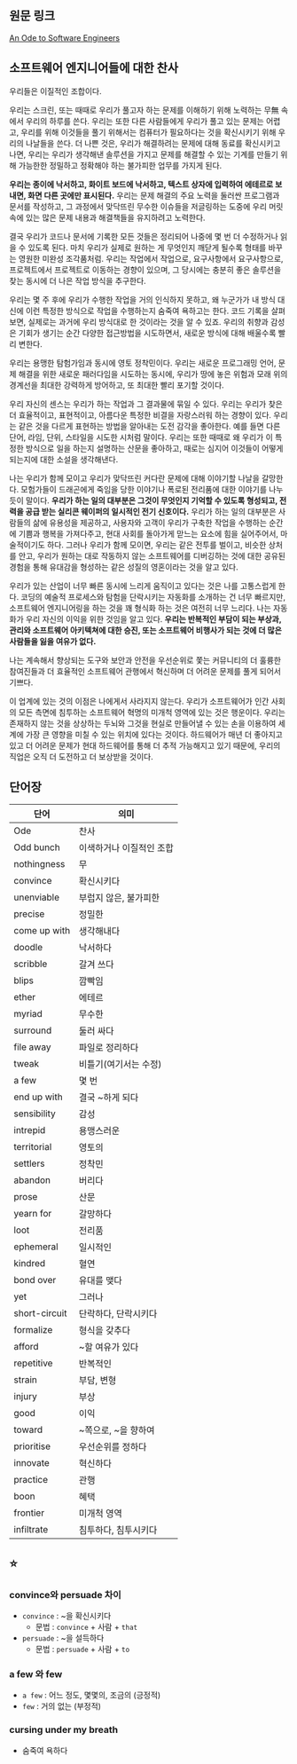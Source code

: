 ## 원문 링크

[An Ode to Software Engineers](https://medium.com/better-programming/an-ode-to-software-engineers-3b7c045ba97)

## 소프트웨어 엔지니어들에 대한 찬사

우리들은 이질적인 조합이다.

우리는 스크린, 또는 때때로 우리가 풀고자 하는 문제를 이해하기 위해 노력하는 무無 속에서 우리의 하루를 쓴다. 우리는 또한 다른 사람들에게 우리가 풀고 있는 문제는 어렵고, 우리를 위해 이것들을 풀기 위해서는 컴퓨터가 필요하다는 것을 확신시키기 위해 우리의 나날들을 쓴다. 더 나쁜 것은, 우리가 해결하려는 문제에 대해 동료를 확신시키고 나면, 우리는 우리가 생각해낸 솔루션을 가지고 문제를 해결할 수 있는 기계를 만들기 위해 가능한한 정밀하고 정확해야 하는 불가피한 업무를 가지게 된다.

**우리는 종이에 낙서하고, 화이트 보드에 낙서하고, 텍스트 상자에 입력하여 에테르로 보내면, 화면 다른 곳에만 표시된다.** 우리는 문제 해결의 주요 노력을 둘러싼 프로그램과 문서를 작성하고, 그 과정에서 맞닥뜨린 무수한 이슈들을 저글링하는 도중에 우리 머릿속에 있는 많은 문제 내용과 해결책들을 유지하려고 노력한다.

결국 우리가 코드나 문서에 기록한 모든 것들은 정리되어 나중에 몇 번 더 수정하거나 읽을 수 있도록 된다. 마치 우리가 실제로 원하는 게 무엇인지 깨닫게 될수록 형태를 바꾸는 영원한 미완성 조각품처럼. 우리는 작업에서 작업으로, 요구사항에서 요구사항으로, 프로젝트에서 프로젝트로 이동하는 경향이 있으며, 그 당시에는 충분히 좋은 솔루션을 찾는 동시에 더 나은 작업 방식을 추구한다.

우리는 몇 주 후에 우리가 수행한 작업을 거의 인식하지 못하고, 왜 누군가가 내 방식 대신에 이런 특정한 방식으로 작업을 수행하는지 숨죽여 욕하고는 한다. 코드 기록을 살펴보면, 실제로는 과거에 우리 방식대로 한 것이라는 것을 알 수 있죠. 우리의 취향과 감성은 기회가 생기는 순간 다양한 접근방법을 시도하면서, 새로운 방식에 대해 배울수록 빨리 변한다.

우리는 용맹한 탐험가임과 동시에 영토 정착민이다. 우리는 새로운 프로그래밍 언어, 문제 해결을 위한 새로운 패러다임을 시도하는 동시에, 우리가 땅에 놓은 위험과 모래 위의 경계선을 최대한 강력하게 방어하고, 또 최대한 빨리 포기할 것이다.

우리 자신의 센스는 우리가 하는 작업과 그 결과물에 묶일 수 있다. 우리는 우리가 찾은 더 효율적이고, 표현적이고, 아름다운 특정한 비결을 자랑스러워 하는 경향이 있다. 우리는 같은 것을 다르게 표현하는 방법을 알아내는 도전 감각을 좋아한다. 예를 들면 다른 단어, 라임, 단위, 스타일을 시도한 시처럼 말이다. 우리는 또한 때때로 왜 우리가 이 특정한 방식으로 일을 하는지 설명하는 산문을 좋아하고, 때로는 심지어 이것들이 어떻게 되는지에 대한 소설을 생각해낸다.

나는 우리가 함께 모이고 우리가 맞닥뜨린 커다란 문제에 대해 이야기할 나날을 갈망한다. 모험가들이 드래곤에게 죽임을 당한 이야기나 폭로된 전리품에 대한 이야기를 나누듯이 말이다. **우리가 하는 일의 대부분은 그것이 무엇인지 기억할 수 있도록 형성되고, 전력을 공급 받는 실리콘 웨이퍼의 일시적인 전기 신호이다.** 우리가 하는 일의 대부분은 사람들의 삶에 유용성을 제공하고, 사용자와 고객이 우리가 구축한 작업을 수행하는 순간에 기쁨과 행복을 가져다주고, 현대 사회를 돌아가게 맏느는 요소에 힘을 실어주어서, 마술적이기도 하다. 그러나 우리가 함께 모이면, 우리는 같은 전투를 벌이고, 비슷한 상처를 안고, 우리가 원하는 대로 작동하지 않는 소프트웨어를 디버깅하는 것에 대한 공유된 경험을 통해 유대감을 형성하는 같은 성질의 영혼이라는 것을 알고 있다.

우리가 있는 산업이 너무 빠른 동시에 느리게 움직이고 있다는 것은 나를 고통스럽게 한다. 코딩의 예술적 프로세스와 탐험을 단락시키는 자동화를 소개하는 건 너무 빠르지만, 소프트웨어 엔지니어링을 하는 것을 꽤 형식화 하는 것은 여전히 너무 느리다. 나는 자동화가 우리 자신의 이익을 위한 것임을 알고 있다. **우리는 반복적인 부담이 되는 부상과, 관리와 소프트웨어 아키텍쳐에 대한 승진, 또는 소프트웨어 비행사가 되는 것에 더 많은 사람들을 잃을 여유가 없다.**

나는 계속해서 향상되는 도구와 보안과 안전을 우선순위로 쫓는 커뮤니티의 더 훌륭한 참여진들과 더 효율적인 소프트웨어 관행에서 혁신하며 더 어려운 문제를 풀게 되어서 기쁘다.

이 업계에 있는 것의 이점은 나에게서 사라지지 않는다. 우리가 소프트웨어가 인간 사회의 모든 측면에 침투하는 소프트웨어 혁명의 미개척 영역에 있는 것은 행운이다. 우리는 존재하지 않는 것을 상상하는 두뇌와 그것을 현실로 만들어낼 수 있는 손을 이용하여 세계에 가장 큰 영향을 미칠 수 있는 위치에 있다는 것이다. 하드웨어가 매년 더 좋아지고 있고 더 어려운 문제가 현대 하드웨어를 통해 더 추적 가능해지고 있기 때문에, 우리의 직업은 오직 더 도전하고 더 보상받을 것이다.

## 단어장

| 단어 | 의미 |
| --- | --- |
| Ode | 찬사 |
| Odd bunch | 이색하거나 이질적인 조합 |
| nothingness | 무 |
| convince | 확신시키다 |
| unenviable | 부럽지 않은, 불가피한 |
| precise | 정밀한 |
| come up with | 생각해내다 |
| doodle | 낙서하다 |
| scribble | 갈겨 쓰다 |
| blips | 깜빡임 |
| ether | 에테르 |
| myriad | 무수한 |
| surround | 둘러 싸다 |
| file away | 파일로 정리하다 |
| tweak | 비틀기(여기서는 수정) |
| a few | 몇 번 |
| end up with | 결국 ~하게 되다 |
| sensibility | 감성 |
| intrepid | 용맹스러운 |
| territorial | 영토의 |
| settlers | 정착민 |
| abandon | 버리다 |
| prose | 산문 |
| yearn for | 갈망하다 |
| loot | 전리품 |
| ephemeral | 일시적인 |
| kindred | 혈연 |
| bond over | 유대를 맺다 |
| yet | 그러나 |
| short-circuit | 단락하다, 단락시키다 |
| formalize | 형식을 갖추다 |
| afford | ~할 여유가 있다 |
| repetitive | 반복적인 |
| strain | 부담, 변형 |
| injury | 부상 |
| good | 이익 |
| toward | ~쪽으로, ~을 향하여 |
| prioritise | 우선순위를 정하다 |
| innovate | 혁신하다 |
| practice | 관행 |
| boon | 혜택 |
| frontier | 미개척 영역 |
| infiltrate | 침투하다, 침투시키다 |

## ⭐

### convince와 persuade 차이

- `convince` : ~을 확신시키다
    - 문법 : `convince` + 사람 + `that`
- `persuade` : ~을 설득하다
    - 문법 : `persuade` + 사람 + `to`

### a few 와 few

- `a few` : 어느 정도, 몇몇의, 조금의 (긍정적)
- `few` : 거의 없는 (부정적)

### cursing under my breath

- 숨죽여 욕하다
